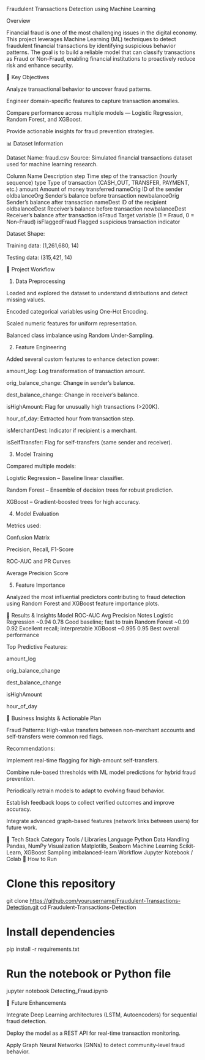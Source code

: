 Fraudulent Transactions Detection using Machine Learning
 
Overview

Financial fraud is one of the most challenging issues in the digital economy. This project leverages Machine Learning (ML) techniques to detect fraudulent financial transactions by identifying suspicious behavior patterns.
The goal is to build a reliable model that can classify transactions as Fraud or Non-Fraud, enabling financial institutions to proactively reduce risk and enhance security.

🧠 Key Objectives

Analyze transactional behavior to uncover fraud patterns.

Engineer domain-specific features to capture transaction anomalies.

Compare performance across multiple models — Logistic Regression, Random Forest, and XGBoost.

Provide actionable insights for fraud prevention strategies.

📊 Dataset Information

Dataset Name: fraud.csv
Source: Simulated financial transactions dataset used for machine learning research.

Column Name	Description
step	Time step of the transaction (hourly sequence)
type	Type of transaction (CASH_OUT, TRANSFER, PAYMENT, etc.)
amount	Amount of money transferred
nameOrig	ID of the sender
oldbalanceOrg	Sender’s balance before transaction
newbalanceOrig	Sender’s balance after transaction
nameDest	ID of the recipient
oldbalanceDest	Receiver’s balance before transaction
newbalanceDest	Receiver’s balance after transaction
isFraud	Target variable (1 = Fraud, 0 = Non-Fraud)
isFlaggedFraud	Flagged suspicious transaction indicator

Dataset Shape:

Training data: (1,261,680, 14)

Testing data: (315,421, 14)

🧩 Project Workflow
1. Data Preprocessing

Loaded and explored the dataset to understand distributions and detect missing values.

Encoded categorical variables using One-Hot Encoding.

Scaled numeric features for uniform representation.

Balanced class imbalance using Random Under-Sampling.

2. Feature Engineering

Added several custom features to enhance detection power:

amount_log: Log transformation of transaction amount.

orig_balance_change: Change in sender’s balance.

dest_balance_change: Change in receiver’s balance.

isHighAmount: Flag for unusually high transactions (>200K).

hour_of_day: Extracted hour from transaction step.

isMerchantDest: Indicator if recipient is a merchant.

isSelfTransfer: Flag for self-transfers (same sender and receiver).

3. Model Training

Compared multiple models:

Logistic Regression – Baseline linear classifier.

Random Forest – Ensemble of decision trees for robust prediction.

XGBoost – Gradient-boosted trees for high accuracy.

4. Model Evaluation

Metrics used:

Confusion Matrix

Precision, Recall, F1-Score

ROC-AUC and PR Curves

Average Precision Score

5. Feature Importance

Analyzed the most influential predictors contributing to fraud detection using Random Forest and XGBoost feature importance plots.

🧪 Results & Insights
Model	ROC-AUC	Avg Precision	Notes
Logistic Regression	~0.94	0.78	Good baseline; fast to train
Random Forest	~0.99	0.92	Excellent recall; interpretable
XGBoost	~0.995	0.95	Best overall performance

Top Predictive Features:

amount_log

orig_balance_change

dest_balance_change

isHighAmount

hour_of_day

🧭 Business Insights & Actionable Plan

Fraud Patterns: High-value transfers between non-merchant accounts and self-transfers were common red flags.

Recommendations:

Implement real-time flagging for high-amount self-transfers.

Combine rule-based thresholds with ML model predictions for hybrid fraud prevention.

Periodically retrain models to adapt to evolving fraud behavior.

Establish feedback loops to collect verified outcomes and improve accuracy.

Integrate advanced graph-based features (network links between users) for future work.

🧰 Tech Stack
Category	Tools / Libraries
Language	Python
Data Handling	Pandas, NumPy
Visualization	Matplotlib, Seaborn
Machine Learning	Scikit-Learn, XGBoost
Sampling	imbalanced-learn
Workflow	Jupyter Notebook / Colab
🚀 How to Run
# Clone this repository
git clone https://github.com/yourusername/Fraudulent-Transactions-Detection.git
cd Fraudulent-Transactions-Detection

# Install dependencies
pip install -r requirements.txt

# Run the notebook or Python file
jupyter notebook Detecting_Fraud.ipynb

🧠 Future Enhancements

Integrate Deep Learning architectures (LSTM, Autoencoders) for sequential fraud detection.

Deploy the model as a REST API for real-time transaction monitoring.

Apply Graph Neural Networks (GNNs) to detect community-level fraud behavior.
